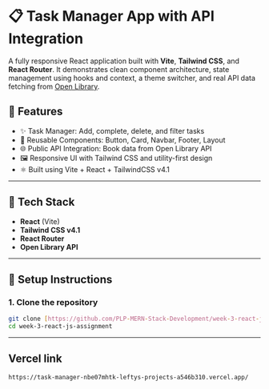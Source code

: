 # 📋 Task Manager App with API Integration

A fully responsive React application built with **Vite**, **Tailwind CSS**, and **React Router**. It demonstrates clean component architecture, state management using hooks and context, a theme switcher, and real API data fetching from [Open Library](https://openlibrary.org).

## 🚀 Features

- ✨ Task Manager: Add, complete, delete, and filter tasks
- 🧩 Reusable Components: Button, Card, Navbar, Footer, Layout
- 🌐 Public API Integration: Book data from Open Library API
- 🖼 Responsive UI with Tailwind CSS and utility-first design
- ⚛️ Built using Vite + React + TailwindCSS v4.1

---

## 🧰 Tech Stack

- **React** (Vite)
- **Tailwind CSS v4.1**
- **React Router**
- **Open Library API**

---

## 🔧 Setup Instructions

### 1. Clone the repository

```bash
git clone [https://github.com/PLP-MERN-Stack-Development/week-3-react-js-assignment-Leftinant]
cd week-3-react-js-assignment

```
---
## Vercel link

```bash
https://task-manager-nbe07mhtk-leftys-projects-a546b310.vercel.app/
```
